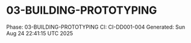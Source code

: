 # 03-BUILDING-PROTOTYPING
Phase: 03-BUILDING-PROTOTYPING
CI: CI-DD001-004
Generated: Sun Aug 24 22:41:15 UTC 2025
